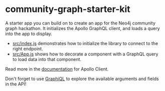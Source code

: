 # community-graph-starter-kit

A starter app you can build on to create an app for the Neo4j community graph hackathon. It initializes the Apollo GraphQL client, and loads a query into the app to display.

- [src/index.js](src/index.js) demonstrates how to initialize the library to connect to the right endpoint.
- [src/App.js](src/App.js) shows how to decorate a component with a GraphQL query to load data into that component.

Read more in the [documentation](http://dev.apollodata.com/react/queries.html) for Apollo Client.

Don't forget to use [GraphiQL](http://graphql.communitygraph.org/graphiql/?query=%7B%20%0A%20%20Repository(orderBy%3A%5Bupdated_desc%5D%2C%20first%3A20)%20%7B%0A%20%20%09title%0A%20%20%20%20url%0A%20%20%20%20created%0A%20%20%20%20favorites%0A%20%20%20%20updated%0A%20%20%20%20full_name%0A%20%20%20%20homepage%0A%20%20%20%20language%0A%20%20%20%20score%0A%20%20%20%20open_issues%0A%20%20%09owner%20%7B%0A%20%20%20%20%20%20name%0A%20%20%09%7D%0A%20%20%7D%0A%7D) to explore the available arguments and fields in the API!
